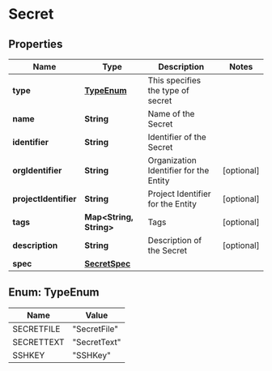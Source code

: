 # Secret

## Properties
Name | Type | Description | Notes
------------ | ------------- | ------------- | -------------
**type** | [**TypeEnum**](#TypeEnum) | This specifies the type of secret | 
**name** | **String** | Name of the Secret | 
**identifier** | **String** | Identifier of the Secret | 
**orgIdentifier** | **String** | Organization Identifier for the Entity |  [optional]
**projectIdentifier** | **String** | Project Identifier for the Entity |  [optional]
**tags** | **Map&lt;String, String&gt;** | Tags |  [optional]
**description** | **String** | Description of the Secret |  [optional]
**spec** | [**SecretSpec**](SecretSpec.md) |  | 

<a name="TypeEnum"></a>
## Enum: TypeEnum
Name | Value
---- | -----
SECRETFILE | &quot;SecretFile&quot;
SECRETTEXT | &quot;SecretText&quot;
SSHKEY | &quot;SSHKey&quot;
